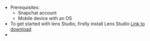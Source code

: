 - Prerequisites:
	- Snapchat account
	- Mobile device with an OS
- To get started with lens Studio, firstly install Lens Studio [Link to download](https://ar.snap.com/download)
-